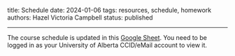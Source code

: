 title: Schedule
date: 2024-01-06
tags: resources, schedule, homework
authors: Hazel Victoria Campbell
status: published

----

The course schedule is updated in this [Google Sheet](https://docs.google.com/spreadsheets/d/1anZXLGoz5y48FaxVRBLkzq1E_5phLhlgsI1HvbwrVqI/edit#gid=0).
You need to be logged in as your University of Alberta CCID/eMail account to view it.
